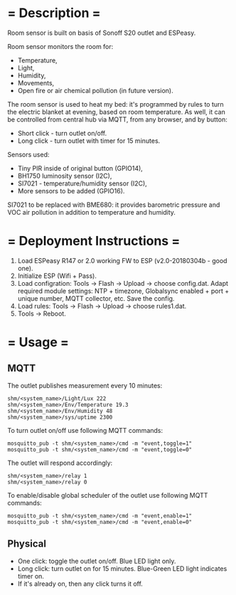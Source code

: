 # = Description =

Room sensor is built on basis of Sonoff S20 outlet and ESPeasy.

Room sensor monitors the room for:
- Temperature,
- Light,
- Humidity,
- Movements,
- Open fire or air chemical pollution (in future version).

The room sensor is used to heat my bed: it's programmed by rules to turn the electric blanket at evening, based on room temperature.
As well, it can be controlled from central hub via MQTT, from any browser, and by button:
- Short click - turn outlet on/off.
- Long click - turn outlet with timer for 15 minutes.

Sensors used:
- Tiny PIR inside of original button (GPIO14),
- BH1750 luminosity sensor (I2C),
- SI7021 - temperature/humidity sensor (I2C),
- More sensors to be added (GPIO16).

SI7021 to be replaced with BME680: it provides barometric pressure and VOC air pollution in addition to temperature and humidity.

# = Deployment Instructions =

1. Load ESPeasy R147 or 2.0 working FW to ESP (v2.0-20180304b - good one).
2. Initialize ESP (Wifi + Pass).
3. Load configration: Tools -> Flash -> Upload -> choose config.dat. Adapt required module settings: NTP + timezone, Globalsync enabled + port + unique number, MQTT collector, etc. Save the config.
4. Load rules: Tools -> Flash -> Upload -> choose rules1.dat.
5. Tools -> Reboot.

# = Usage =
## MQTT
The outlet publishes measurement every 10 minutes:
```
shm/<system_name>/Light/Lux 222
shm/<system_name>/Env/Temperature 19.3
shm/<system_name>/Env/Humidity 48
shm/<system_name>/sys/uptime 2300
```

To turn outlet on/off use following MQTT commands:
```
mosquitto_pub -t shm/<system_name>/cmd -m "event,toggle=1"
mosquitto_pub -t shm/<system_name>/cmd -m "event,toggle=0"
```
The outlet will respond accordingly:
```
shm/<system_name>/relay 1
shm/<system_name>/relay 0
```

To enable/disable global scheduler of the outlet use following MQTT commands:
```
mosquitto_pub -t shm/<system_name>/cmd -m "event,enable=1"
mosquitto_pub -t shm/<system_name>/cmd -m "event,enable=0"
```

## Physical
- One click: toggle the outlet on/off. Blue LED light only.
- Long click: turn outlet on for 15 minutes. Blue-Green LED light indicates timer on.
- If it's already on, then any click turns it off.
